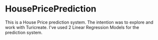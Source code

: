# HousePricePrediction
This is a House Price prediction system. The intention was to explore and work with Turicreate.
I've used 2 Linear Regression Models for the prediction system.
